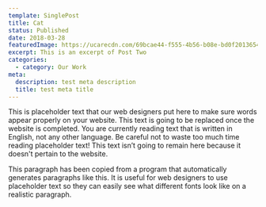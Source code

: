 ```yaml
---
template: SinglePost
title: Cat
status: Published
date: 2018-03-28
featuredImage: https://ucarecdn.com/69bcae44-f555-4b56-b08e-bd0f2013654a/-/crop/1634x1690/0,434/-/preview/
excerpt: This is an excerpt of Post Two
categories:
  - category: Our Work
meta:
  description: test meta description
  title: test meta title
---
```


This is placeholder text that our web designers put here to make sure words appear properly on your website. This text is going to be replaced once the website is completed. You are currently reading text that is written in English, not any other language. Be careful not to waste too much time reading placeholder text! This text isn’t going to remain here because it doesn't pertain to the website.

This paragraph has been copied from a program that automatically generates paragraphs like this. It is useful for web designers to use placeholder text so they can easily see what different fonts look like on a realistic paragraph.
